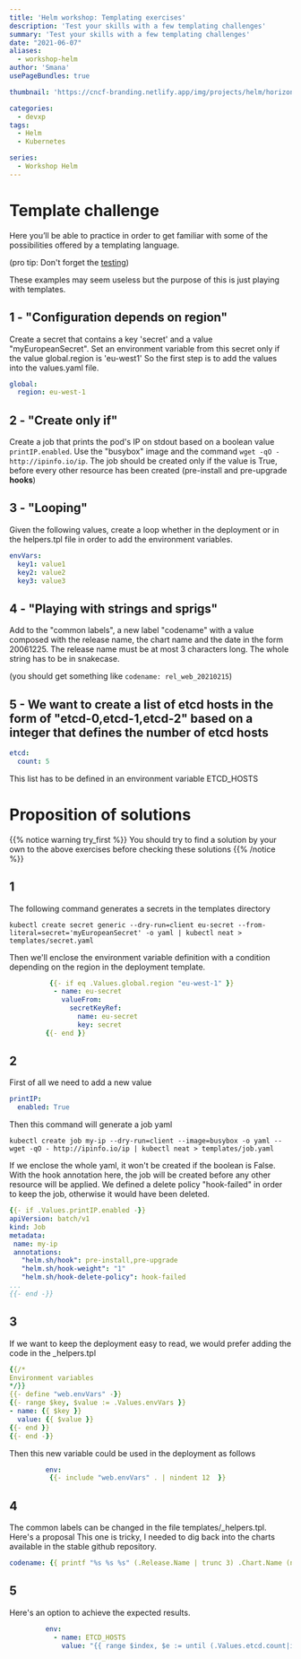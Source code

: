 ```yaml
---
title: 'Helm workshop: Templating exercises'
description: 'Test your skills with a few templating challenges'
summary: 'Test your skills with a few templating challenges'
date: "2021-06-07"
aliases:
  - workshop-helm
author: 'Smana'
usePageBundles: true

thumbnail: 'https://cncf-branding.netlify.app/img/projects/helm/horizontal/black/helm-horizontal-black.png'

categories:
  - devxp
tags:
  - Helm
  - Kubernetes

series:
  - Workshop Helm
---
```


# Template challenge

Here you’ll be able to practice in order to get familiar with some of the possibilities offered by a templating language.

(pro tip: Don't forget the [testing](03_build_chart.md##testing-the-chart))

These examples may seem useless but the purpose of this is just playing with templates.

## 1 - "Configuration depends on region"

Create a secret that contains a key 'secret' and a value "myEuropeanSecret".
Set an environment variable from this secret only if the value global.region is 'eu-west1'
So the first step is to add the values into the values.yaml file.

```yaml
global:
  region: eu-west-1
```

## 2 - "Create only if"

Create a job that prints the pod's IP on stdout based on a boolean value `printIP.enabled`.
Use the "busybox" image and the command `wget -qO - http://ipinfo.io/ip`.
The job should be created only if the value is True, before every other resource has been created (pre-install and pre-upgrade **hooks**)

## 3 - "Looping"

Given the following values, create a loop whether in the deployment or in the helpers.tpl file in order to add the environment variables.

```yaml
envVars:
  key1: value1
  key2: value2
  key3: value3
```

## 4 -  "Playing with strings and sprigs"

Add to the "common labels", a new label "codename" with a value composed with the release name, the chart name and the date in the form 20061225.
The release name must be at most 3 characters long.
The whole string has to be in snakecase.

(you should get something like `codename: rel_web_20210215`)

## 5 - We want to create a list of etcd hosts in the form of "etcd-0,etcd-1,etcd-2" based on a integer that defines the number of etcd hosts

```yaml
etcd:
  count: 5
```

This list has to be defined in an environment variable ETCD_HOSTS

# Proposition of solutions

{{% notice warning try_first %}}
You should try to find a solution by your own to the above exercises before checking these solutions
{{% /notice %}}


## 1

The following command generates a secrets in the templates directory

```console
kubectl create secret generic --dry-run=client eu-secret --from-literal=secret='myEuropeanSecret' -o yaml | kubectl neat > templates/secret.yaml
```

Then we'll enclose the environment variable definition with a condition depending on the region in the deployment template.

```yaml
          {{- if eq .Values.global.region "eu-west-1" }}
           - name: eu-secret
             valueFrom:
               secretKeyRef:
                 name: eu-secret
                 key: secret
         {{- end }}
```

## 2

First of all we need to add a new value

```yaml
printIP:
  enabled: True
```

Then this command will generate a job yaml

```console
kubectl create job my-ip --dry-run=client --image=busybox -o yaml -- wget -qO - http://ipinfo.io/ip | kubectl neat > templates/job.yaml
```

If we enclose the whole yaml, it won't be created if the boolean is False.
With the hook annotation here, the job will be created before any other resource will be applied.
We defined a delete policy "hook-failed" in order to keep the job, otherwise it would have been deleted.

```yaml
{{- if .Values.printIP.enabled -}}
apiVersion: batch/v1
kind: Job
metadata:
 name: my-ip
 annotations:
   "helm.sh/hook": pre-install,pre-upgrade
   "helm.sh/hook-weight": "1"
   "helm.sh/hook-delete-policy": hook-failed
...
{{- end -}}
```

## 3

If we want to keep the deployment easy to read, we would prefer adding the code in the _helpers.tpl

```yaml
{{/*
Environment variables
*/}}
{{- define "web.envVars" -}}
{{- range $key, $value := .Values.envVars }}
- name: {{ $key }}
  value: {{ $value }}
{{- end }}
{{- end -}}
```

Then this new variable could be used in the deployment as follows

```yaml
         env:
          {{- include "web.envVars" . | nindent 12  }}
```

## 4

The common labels can be changed in the file templates/_helpers.tpl. Here's a proposal
This one is tricky, I needed to dig back into the charts available in the stable github repository.

```yaml
codename: {{ printf "%s %s %s" (.Release.Name | trunc 3) .Chart.Name (now | date "20060102") | snakecase }}
```

## 5

Here's an option to achieve the expected results.

```yaml
         env:
           - name: ETCD_HOSTS
             value: "{{ range $index, $e := until (.Values.etcd.count|int)  }}{{- if $index }},{{end}}etcd-{{ $index }}{{- end }}"
```